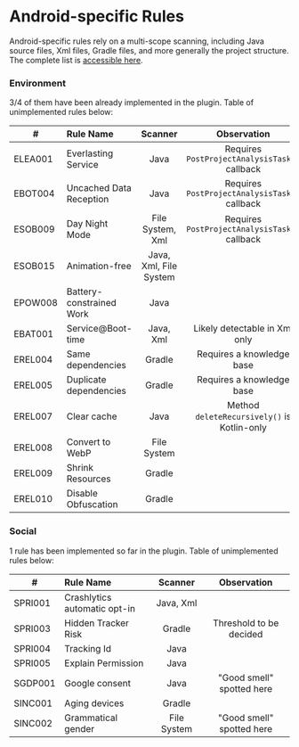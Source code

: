 # Android-specific Rules

Android-specific rules rely on a multi-scope scanning, including Java source files, Xml files, Gradle files, and more generally the project structure. The complete list is [accessible here](https://github.com/cnumr/best-practices-mobile#-android-platform).

### Environment

3/4 of them have been already implemented in the plugin. Table of unimplemented rules below:

| # | **Rule Name**      |     **Scanner**     |      **Observation**     |
|---|:----------------|:-------------:|:-------------:|
| ELEA001 | Everlasting Service        | Java | Requires `PostProjectAnalysisTask()` callback |
| EBOT004 | Uncached Data Reception       | Java | Requires `PostProjectAnalysisTask()` callback |
| ESOB009 | Day Night Mode     | File System, Xml | Requires `PostProjectAnalysisTask()` callback |
| ESOB015 | Animation-free | Java, Xml, File System |  |
| EPOW008 | Battery-constrained Work | Java |  |
| EBAT001 | Service@Boot-time    | Java, Xml  | Likely detectable in Xml only |
| EREL004 | Same dependencies    | Gradle | Requires a knowledge base |
| EREL005 | Duplicate dependencies    | Gradle | Requires a knowledge base |
| EREL007 | Clear cache    | Java | Method `deleteRecursively()` is Kotlin-only |
| EREL008 | Convert to WebP | File System |  |
| EREL009 | Shrink Resources    | Gradle |  |
| EREL010 | Disable Obfuscation    | Gradle |  |


### Social

1 rule has been implemented so far in the plugin. Table of unimplemented rules below:

| # | **Rule Name**      |     **Scanner**     |      **Observation**     |
| ---|:----------------|:-------------:|:-------------:|
| SPRI001 | Crashlytics automatic opt-in       | Java, Xml |  |
| SPRI003 | Hidden Tracker Risk      | Gradle | Threshold to be decided |
| SPRI004 | Tracking Id      | Java |  |
| SPRI005 | Explain Permission     | Java |  |
| SGDP001 | Google consent | Java | "Good smell" spotted here |
| SINC001 | Aging devices   | Gradle |  |
| SINC002 | Grammatical gender | File System | "Good smell" spotted here |
